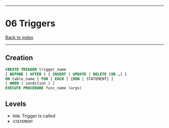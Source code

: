 
---
# 06 Triggers

[Back to index](../../index.md)

---
## Creation
```sql
CREATE TRIGGER trigger_name 
{ BEFORE | AFTER } { INSERT | UPDATE | DELETE [OR …] }
ON table_name [ FOR [ EACH ] {ROW | STATEMENT} ]
[ WHEN ( condition ) ]
EXECUTE PROCEDURE func_name (args)
```

## Levels
- `ROW`. Trigger is called 
- `STATEMENT`